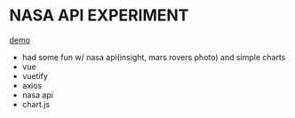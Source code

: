 # NASA API EXPERIMENT


[demo](https://nasaapiexp.netlify.app/#/)

- had some fun w/ nasa api(insight, mars rovers photo) and simple charts
- vue
- vuetify
- axios
- nasa api
- chart.js

